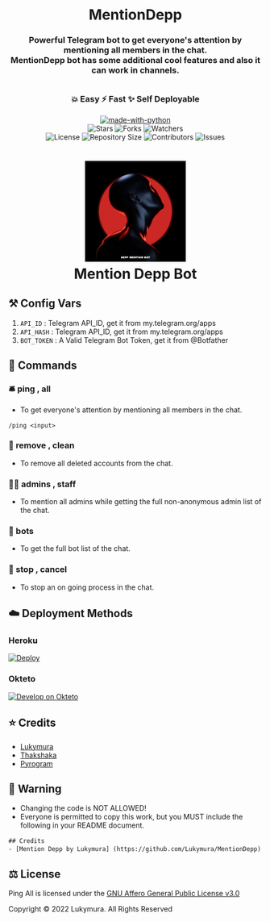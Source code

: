 <h1 align= center>MentionDepp</h1>
<h3 align = center>Powerful Telegram bot to get everyone's attention by mentioning all members in the chat.
<br>MentionDepp bot has some additional cool features and also it can work in channels.
    
<br>💥 Easy    ⚡️ Fast    ✨ Self Deployable</h3>


<p align="center">
<a href="https://python.org"><img src="http://forthebadge.com/images/badges/made-with-python.svg" alt="made-with-python"></a>
<br>
    <img src="https://img.shields.io/github/stars/Lukymura/MentionDepp?style=for-the-badge" alt="Stars">
    <img src="https://img.shields.io/github/forks/Lukymura/MentionDepp?style=for-the-badge" alt="Forks">
    <img src="https://img.shields.io/github/watchers/Lukymura/MentionDepp?style=for-the-badge" alt="Watchers"> 
<br>
    <img src="https://img.shields.io/github/license/Lukymura/MentionDepp?style=for-the-badge" alt="License">
    <img src="https://img.shields.io/github/repo-size/Lukymura/MentionDepp?style=for-the-badge" alt="Repository Size">
    <img src="https://img.shields.io/github/contributors/Lukymura/MentionDepp?style=for-the-badge" alt="Contributors">
    <img src="https://img.shields.io/github/issues/Lukymura/MentionDepp?style=for-the-badge" alt="Issues">
</p>  


<h1 align="center">
    <img src="pingallboticon.png" alt="MentionDepp logo" width="200">
    <br>
    Mention Depp Bot
</h1>

    
## ⚒ Config Vars

1. `API_ID` : Telegram API_ID, get it from my.telegram.org/apps
2. `API_HASH` : Telegram API_ID, get it from my.telegram.org/apps
3. `BOT_TOKEN` : A Valid Telegram Bot Token, get it from @Botfather


## 📄 Commands

### 🛎 ping , all

- To get everyone's attention by mentioning all members in the chat.

```
/ping <input>    
```
    
### 👻 remove , clean

- To remove all deleted accounts from the chat.

### 👮🏻 admins , staff

- To mention all admins while getting the full non-anonymous admin list of the chat.

### 👾 bots 

- To get the full bot list of the chat.

### 🛑 stop , cancel

- To stop an on going process in the chat.
 
 
## ☁️ Deployment Methods

### Heroku

[![Deploy](https://www.herokucdn.com/deploy/button.svg)](https://heroku.com/deploy?template=https://github.com/Lukymura/MentionDepp)
    
### Okteto

[![Develop on Okteto](https://okteto.com/develop-okteto.svg)](https://cloud.okteto.com)
    
## ⭐️ Credits
  
- [Lukymura](https://github.com/Lukymura)
- [Thakshaka](https://t.me/thakshakar)
- [Pyrogram](https://github.com/pyrogram/pyrogram)


## 🚨 Warning

- Changing the code is NOT ALLOWED!  
- Everyone is permitted to copy this work, but you MUST include the following in your README document.

```
## Credits
- [Mention Depp by Lukymura] (https://github.com/Lukymura/MentionDepp)
```


## ⚖️ License
  
Ping All is licensed under the [GNU Affero General Public License v3.0](https://github.com/Lukymura/MentionDepp/blob/main/LICENSE)

Copyright ©️ 2022 Lukymura. All Rights Reserved
